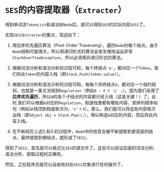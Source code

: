 # `SES`的内容提取器（`Extracter`）

得到单词流`TokenList`和语法树`Node`后，就可以得到`SES`的实际内容`SES2`了。

实现`SES2Extracter`的要点，简述如下：

1. 用后序优先遍历算法（Post-Order Traversing），遍历`Node`的每个结点。由于`Node`结构可能很大，所以用递归形式的算法会发生堆栈溢出异常`StackOverflowException`，所以必须用非递归形式的算法。

2. 根据词法分析和语法分析的过程可知，每个终结点`'a'`，都对应一个`Token`。我们将此`Token`的内容入栈（即`Stack.Push(token.value)`）。
3. 根据词法分析和语法分析的过程可知，每每个非终结点`A`，都对应一个规约规则，也就是一条文法规则`Regulation`（例如`A : X Y 'z' ;`）。因为我们采用了**后序优先遍历**，所以`A`的各个子结点的内容都已经入栈（这是关键！）了。此时,我们可以根据`A`对应的`Regulation`，知道栈里都有哪些内容、其排列顺序如何（例如从栈顶到栈底依次为`;` `'z'` `Y` `X`）。那么，我们就可以将这些内容依次出栈（即`object obj = Stack.Pop();`），用以构造`A`对应的内容，而后将此内容入栈。

4. 在不断经历上述2.和3.的过程中，`Node`中的信息会被不断提取到更高层的结点，最终提取到根结点，就形成了`SES2`。

得到了`SES2`，首先就可以格式化`SES`的源文件了。这也可以验证前面的词法分析、语法分析、提取过程的正确性。

然后，之后程序员就可以自由地对此`SES2`对象进行任何操作了。

